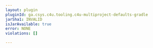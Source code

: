 ```yaml
---
layout: plugin
pluginId: ga.csys.c4u.tooling.c4u-multiproject-defaults-gradle
jarSha1: INVALID
isJarAvailable: true
error: NONE
violations: []

---
```

